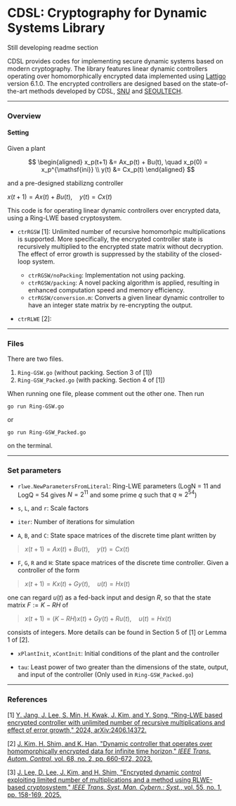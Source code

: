 # CDSL: Cryptography for Dynamic Systems Library

Still developing readme section

CDSL provides codes for implementing secure dynamic systems based on modern cryptography.
The library features linear dynamic controllers operating over homomorphically encrypted data implemented using [Lattigo](https://github.com/tuneinsight/lattigo) version 6.1.0.
The encrypted controllers are designed based on the state-of-the-art methods developed by CDSL, [SNU](https://post.cdsl.kr/) and [SEOULTECH](https://junsookim4.wordpress.com/).


---

### Overview

#### Setting 
Given a plant 

$$
\begin{aligned}
x_p(t+1) &= Ax_p(t) + Bu(t), \quad x_p(0) = x_p^{\mathsf{ini}} \\
y(t) &= Cx_p(t)
\end{aligned}
$$

and a pre-designed stabilizng controller 

$x(t+1) = Ax(t) + Bu(t), \quad y(t) = Cx(t)$

This code is for operating linear dynamic controllers over encrypted data, using a Ring-LWE based cryptosystem. 


- `ctrRGSW` [1]: Unlimited number of recursive homomorhpic multiplications is supported. More specifically, the encrypted controller state is recursively multiplied to the encrypted state matrix without decryption. The effect of error growth is suppressed by the stability of the closed-loop system. 
    - `ctrRGSW/noPacking`: Implementation not using packing. 
    - `ctrRGSW/packing`: A novel packing algorithm is applied, resulting in enhanced computation speed and memory efficiency.
    - `ctrRGSW/conversion.m`: Converts a given linear dynamic controller to have an integer state matrix by re-encrypting the output. 

- `ctrRLWE` [2]: 
 

---

### Files
There are two files. 
1. `Ring-GSW.go` (without packing. Section 3 of [1])
2. `Ring-GSW_Packed.go` (with packing. Section 4 of [1])

When running one file, please comment out the other one. 
Then run

```
go run Ring-GSW.go  
```
or
```
go run Ring-GSW_Packed.go  
```
on the terminal.

---

### Set parameters 

* `rlwe.NewParametersFromLiteral`: Ring-LWE parameters (LogN = 11 and LogQ = 54 gives $N=2^{11}$ and some prime $q$ such that $q \approx 2^{54}$)

* `s`, `L`, and `r`: Scale factors 

* `iter`: Number of iterations for simulation 

* `A`, `B`, and `C`: State space matrices of the discrete time plant written by

> $x(t+1) = Ax(t) + Bu(t), \quad y(t) = Cx(t)$

* `F`, `G`, `R` and `H`: State space matrices of the discrete time controller. 
Given a controller of the form 
> $x(t+1) = Kx(t) + Gy(t), \quad u(t) = Hx(t)$

one can regard $u(t)$ as a fed-back input and design $R$, so that the state matrix $F:=K-RH$ of
> $x(t+1) = (K-RH)x(t) + Gy(t)+Ru(t), \quad u(t) = Hx(t)$

consists of integers. More details can be found in Section 5 of [1] or Lemma 1 of [2].

* `xPlantInit`, `xContInit`: Initial conditions of the plant and the controller

* `tau`: Least power of two greater than the dimensions of the state, output, and input of the controller (Only used in `Ring-GSW_Packed.go`)

---

### References
[1] [Y. Jang, J. Lee, S. Min, H. Kwak, J. Kim, and Y. Song, "Ring-LWE based encrypted controller with unlimited number of recursive multiplications and effect of error growth," 2024, arXiv:2406.14372.](https://arxiv.org/abs/2406.14372)

[2] [J. Kim, H. Shim, and K. Han, "Dynamic controller that operates over homomorphically encrypted data for infinite time horizon," _IEEE Trans. Autom. Control_, vol. 68, no. 2, pp. 660-672, 2023.](https://ieeexplore.ieee.org/abstract/document/9678042)

[3] [J. Lee, D. Lee, J. Kim, and H. Shim, "Encrypted dynamic control exploiting limited number of multiplications and a method using RLWE-based cryptosystem," _IEEE Trans. Syst. Man. Cybern.: Syst._, vol. 55, no. 1, pp. 158-169, 2025.](https://ieeexplore.ieee.org/abstract/document/10730788)

